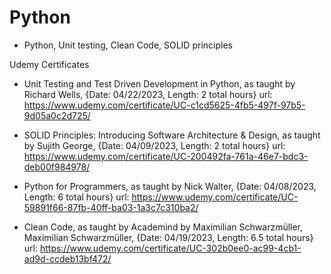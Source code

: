 # Python
- Python, Unit testing, Clean Code, SOLID principles


Udemy Certificates

- Unit Testing and Test Driven Development in Python, as taught by Richard Wells, {Date: 04/22/2023, Length: 2 total hours}
url: https://www.udemy.com/certificate/UC-c1cd5625-4fb5-497f-97b5-9d05a0c2d725/

- SOLID Principles: Introducing Software Architecture & Design, as taught by Sujith George, {Date: 04/09/2023, Length: 2 total hours}
url: https://www.udemy.com/certificate/UC-200492fa-761a-46e7-bdc3-deb00f984978/

- Python for Programmers, as taught by Nick Walter, {Date: 04/08/2023, Length: 6 total hours}
url: https://www.udemy.com/certificate/UC-59891f66-87fb-40ff-ba03-1a3c7c310ba2/

-  Clean Code, as taught by Academind by Maximilian Schwarzmüller, Maximilian Schwarzmüller, {Date: 04/19/2023, Length: 6.5 total hours}
url: https://www.udemy.com/certificate/UC-302b0ee0-ac99-4cb1-ad9d-ccdeb13bf472/
